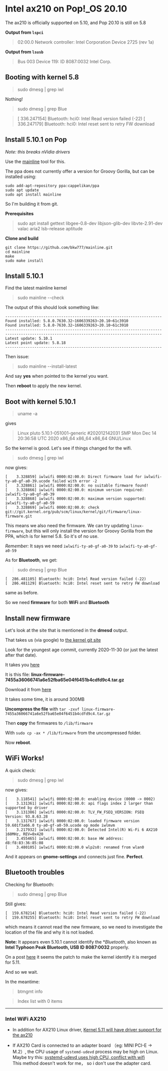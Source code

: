 # Intel ax210 on Pop!_OS 20.10

The ax210 is officially supported on 5.10, and Pop 20.10 is still on 5.8

 **Output from ```lspci```**

> 02:00.0 Network controller: Intel Corporation Device 2725 (rev 1a)


 **Output from ```lsusb```**

> Bus 003 Device 119: ID 8087:0032 Intel Corp.


## Booting with kernel 5.8

> sudo dmesg | grep iwl

Nothing!

> sudo dmesg | grep Blue

> [  336.247154] Bluetooth: hci0: Intel Read version failed (-22)
> [  336.247179] Bluetooth: hci0: Intel reset sent to retry FW download


## Install 5.10.1 on Pop

*Note: this breaks nVidia drivers*

Use the [mainline](https://github.com/bkw777/mainline) tool for this.

The ppa does not currently offer a version for Groovy Gorilla, 
but can be installed using:

~~~
sudo add-apt-repository ppa:cappelikan/ppa
sudo apt update
sudo apt install mainline
~~~

So I'm building it from git.

**Prerequisites**

> sudo apt install gettext libgee-0.8-dev libjson-glib-dev libvte-2.91-dev valac aria2 lsb-release aptitude

**Clone and build**

~~~
git clone https://github.com/bkw777/mainline.git
cd mainline
make
sudo make install
~~~

## Install 5.10.1

Find the latest mainline kernel

> sudo mainline --check

The output of this should look something like:

~~~
----------------------------------------------------------------------
Found installed: 5.8.0.7630.32~1606339263~20.10~61c3910
Found installed: 5.8.0-7630.32~1606339263~20.10~61c3910
----------------------------------------------------------------------
----------------------------------------------------------------------
Latest update: 5.10.1
Latest point update: 5.8.18
----------------------------------------------------------------------
~~~

Then issue:

> sudo mainline --install-latest

And say **yes** when pointed to the kernel you want.

Then **reboot** to apply the new kernel.

## Boot with kernel 5.10.1

> uname -a

gives

> Linux pluto 5.10.1-051001-generic #202012142031 SMP Mon Dec 14 20:36:58 UTC 2020 x86_64 x86_64 x86_64 GNU/Linux

So the kernel is good. Let's see if things changed for the wifi.

> sudo dmesg | grep iwl

now gives:

~~~
[    3.328859] iwlwifi 0000:02:00.0: Direct firmware load for iwlwifi-ty-a0-gf-a0-39.ucode failed with error -2
[    3.328861] iwlwifi 0000:02:00.0: no suitable firmware found!
[    3.328866] iwlwifi 0000:02:00.0: minimum version required: iwlwifi-ty-a0-gf-a0-39
[    3.328868] iwlwifi 0000:02:00.0: maximum version supported: iwlwifi-ty-a0-gf-a0-59
[    3.328869] iwlwifi 0000:02:00.0: check git://git.kernel.org/pub/scm/linux/kernel/git/firmware/linux-firmware.git
~~~

This means we also need the firmware. We can try updating ```linux-firmware```, but this will only install the version for Groovy Gorilla from the PPA, which is for kernel 5.8. So it's of no use.

*Remember:* It says we need ```iwlwifi-ty-a0-gf-a0-39``` to ```iwlwifi-ty-a0-gf-a0-59```

As for **Bluetooth**, we get:

> sudo dmesg | grep Blue

~~~
[  286.481105] Bluetooth: hci0: Intel Read version failed (-22)
[  286.481129] Bluetooth: hci0: Intel reset sent to retry FW download
~~~

same as before. 

So we need **firmware** for both **WiFi** and **Bluetooth**

## Install new firmware

Let's look at the site that is mentioned in the **dmesd** output.


That takes us (via google) to [the kernel git site](https://git.kernel.org/pub/scm/linux/kernel/git/firmware/linux-firmware.git/)

Look for the youngest age commit, currently 2020-11-30 (or just the latest after that date).

It takes you [here](https://git.kernel.org/pub/scm/linux/kernel/git/firmware/linux-firmware.git/commit/?id=7455a36066741a6e52fba65e04f6451b4cdfd9c4)

It is this file: **linux-firmware-7455a36066741a6e52fba65e04f6451b4cdfd9c4.tar.gz**

Download it from [here](https://git.kernel.org/pub/scm/linux/kernel/git/firmware/linux-firmware.git/snapshot/linux-firmware-7455a36066741a6e52fba65e04f6451b4cdfd9c4.tar.gz)

It takes some time, it is around 300MB

**Uncompress the file** with ```tar -zxvf linux-firmware-7455a36066741a6e52fba65e04f6451b4cdfd9c4.tar.gz```

Then **copy** the firmwares to ```/lib/firmware```

With ```sudo cp -ax * /lib/firmware``` from the uncompressed folder.

Now **reboot**.

## WiFi Works!

A quick check:

> sudo dmesg | grep iwl

now gives:

~~~
[    3.118541] iwlwifi 0000:02:00.0: enabling device (0000 -> 0002)
[    3.131361] iwlwifi 0000:02:00.0: api flags index 2 larger than supported by driver
[    3.131386] iwlwifi 0000:02:00.0: TLV_FW_FSEQ_VERSION: FSEQ Version: 93.8.63.28
[    3.131767] iwlwifi 0000:02:00.0: loaded firmware version 59.601f3a66.0 ty-a0-gf-a0-59.ucode op_mode iwlmvm
[    3.217932] iwlwifi 0000:02:00.0: Detected Intel(R) Wi-Fi 6 AX210 160MHz, REV=0x420
[    3.455465] iwlwifi 0000:02:00.0: base HW address: d8:f8:83:36:85:08
[    3.480105] iwlwifi 0000:02:00.0 wlp2s0: renamed from wlan0
~~~

And it appears on **gnome-settings** and connects just fine. **Perfect**.

## Bluetooth troubles

Checking for Bluetooth:

> sudo dmesg | grep Blue

Still gives:

~~~
[  159.678214] Bluetooth: hci0: Intel Read version failed (-22)
[  159.678255] Bluetooth: hci0: Intel reset sent to retry FW download
~~~

which means it cannot read the new firmware, so we need to investigate the location of the file and why it is not loaded.

**Note:** It appears even 5.10.1 cannot identify the **Bluetooth*, also known as **Intel Typhoon Peak Bluetooth, USB ID 8087:0032** properly.

On a post [here](https://bugs.launchpad.net/ubuntu/+source/linux/+bug/1890130) it seems the patch to make the kernel identify it is merged for 5.11. 

And so we wait.

In the meantime:

> btmgmt info

> Index list with 0 items


---
### Intel WiFi AX210

* In addition for AX210 Linux driver, [Kernel 5.11 will have driver support for the ax210](https://www.reddit.com/r/linux/comments/kppdaz/kernel_511_will_have_driver_support_for_the_ax210/)

* If AX210 Card is connected to an adapter board （eg: MINI PCI-E -> M.2）, the CPU usage of `systemd-udevd` process may be high on Linux.
Maybe try this: [systemd-udevd uses high CPU, conflict with wifi](https://askubuntu.com/questions/1028883/ubuntu-18-04-systemd-udevd-uses-high-cpu-conflict-with-wifi)<br>
This method doesn't work for me， so i don't use the adapter card.<br>



